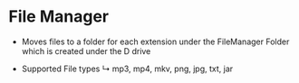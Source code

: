 

                                                                                
             

                                                                                             
 # File Manager

 
- Moves files to a folder for each extension under the FileManager Folder which is created under the D drive

- Supported File types 
    ↳ mp3, mp4, mkv, png, jpg, txt, jar
